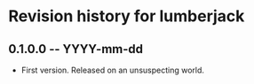 # Revision history for lumberjack

## 0.1.0.0 -- YYYY-mm-dd

* First version. Released on an unsuspecting world.
